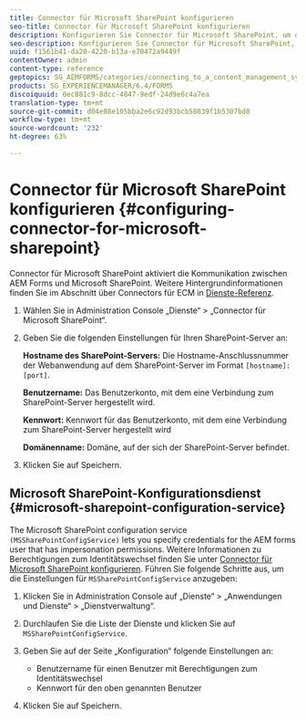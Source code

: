 ```yaml
---
title: Connector für Microsoft SharePoint konfigurieren
seo-title: Connector für Microsoft SharePoint konfigurieren
description: Konfigurieren Sie Connector für Microsoft SharePoint, um die Kommunikation zwischen AEM Forms und Microsoft SharePoint zu aktualisieren.
seo-description: Konfigurieren Sie Connector für Microsoft SharePoint, um die Kommunikation zwischen AEM Forms und Microsoft SharePoint zu aktualisieren.
uuid: f1561b41-da20-4220-b13a-e78472a9449f
contentOwner: admin
content-type: reference
geptopics: SG_AEMFORMS/categories/connecting_to_a_content_management_system
products: SG_EXPERIENCEMANAGER/6.4/FORMS
discoiquuid: 0ec881c9-8dcc-4847-9edf-24d9e6c4a7ea
translation-type: tm+mt
source-git-commit: d04e08e105bba2e6c92d93bcb58839f1b5307bd8
workflow-type: tm+mt
source-wordcount: '232'
ht-degree: 63%

---
```



# Connector für Microsoft SharePoint konfigurieren {#configuring-connector-for-microsoft-sharepoint}

Connector für Microsoft SharePoint aktiviert die Kommunikation zwischen AEM Forms und Microsoft SharePoint. Weitere Hintergrundinformationen finden Sie im Abschnitt über Connectors für ECM in [Dienste-Referenz](https://www.adobe.com/go/learn_aemforms_services_63).

1. Wählen Sie in Administration Console „Dienste“ > „Connector für Microsoft SharePoint“.
1. Geben Sie die folgenden Einstellungen für Ihren SharePoint-Server an:

   **Hostname des SharePoint-Servers:** Die Hostname-Anschlussnummer der Webanwendung auf dem SharePoint-Server im Format `[hostname]:[port]`.

   **Benutzername:** Das Benutzerkonto, mit dem eine Verbindung zum SharePoint-Server hergestellt wird.

   **Kennwort:** Kennwort für das Benutzerkonto, mit dem eine Verbindung zum SharePoint-Server hergestellt wird

   **Domänenname:** Domäne, auf der sich der SharePoint-Server befindet.

1. Klicken Sie auf Speichern.

## Microsoft SharePoint-Konfigurationsdienst {#microsoft-sharepoint-configuration-service}

The Microsoft SharePoint configuration service `(MSSharePointConfigService)` lets you specify credentials for the AEM forms user that has impersonation permissions. Weitere Informationen zu Berechtigungen zum Identitätswechsel finden Sie unter [Connector für Microsoft SharePoint konfigurieren](https://help.adobe.com/en_US/AEMForms/6.1/SharePointConfig/index.html). Führen Sie folgende Schritte aus, um die Einstellungen für `MSSharePointConfigService` anzugeben:

1. Klicken Sie in Administration Console auf „Dienste“ > „Anwendungen und Dienste“ > „Dienstverwaltung“.
1. Durchlaufen Sie die Liste der Dienste und klicken Sie auf `MSSharePointConfigService`.
1. Geben Sie auf der Seite „Konfiguration“ folgende Einstellungen an:

   * Benutzername für einen Benutzer mit Berechtigungen zum Identitätswechsel
   * Kennwort für den oben genannten Benutzer

1. Klicken Sie auf Speichern.

